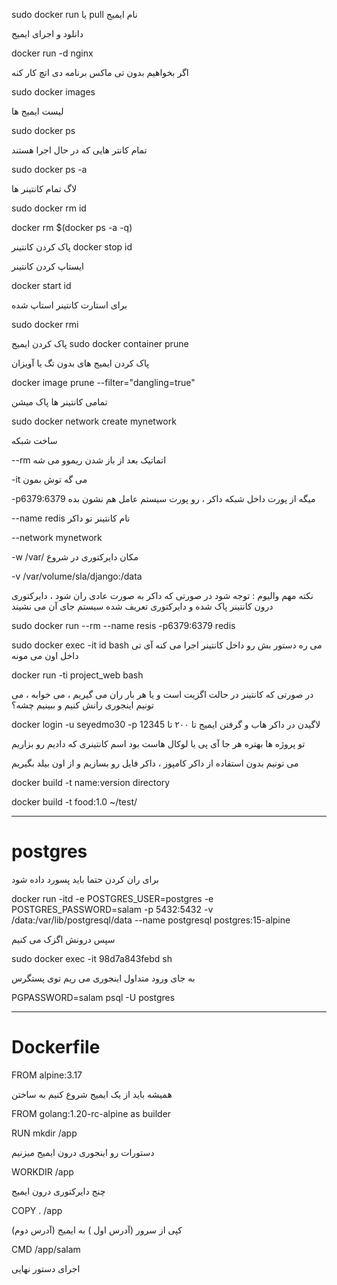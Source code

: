 sudo docker run یا pull نام ایمیج

دانلود و اجرای ایمیج 

docker run -d nginx

اگر بخواهیم بدون تی ماکس برنامه دی اتچ کار کنه 

sudo docker images

لیست ایمیج ها 

sudo docker ps

تمام کانتر هایی که در حال اجرا هستند 

sudo docker ps -a

لاگ تمام کانتینر ها 

sudo docker rm  id
  

docker rm $(docker ps -a -q)

  
  
پاک کردن کانتینر
docker stop id
  
ایستاپ کردن کانتینر 

docker start id
  
  
  
برای استارت کانتینر استاپ شده 

sudo docker rmi
  
  
پاک کردن ایمیج
sudo docker container prune

  
پاک کردن ایمیج های بدون تگ یا آویزان
  
docker image prune --filter="dangling=true"
  
  
تمامی کانتینر ها پاک میشن 

sudo docker network create mynetwork
  
ساخت شبکه 


  
  --rm اتماتیک بعد از باز شدن ریموو می شه

  
  -it می گه توش بمون 

  
  -p6379:6379 میگه از پورت داخل شبکه داکر ، رو پورت سیستم عامل هم نشون بده

  
  --name redis نام کانتینر تو داکر

  
  --network mynetwork

  
  -w /var/ مکان دایرکتوری در شروع
  
  
  -v /var/volume/sla/django:/data

نکته مهم والیوم : توجه شود در صورتی که داکر به صورت عادی ران شود ، دایرکتوری درون کانتینر پاک شده و دایرکتوری تعریف شده سیستم جای آن می نشیند 
  
  sudo docker run --rm  --name resis -p6379:6379 redis 


  sudo docker exec -it id bash
می ره دستور بش رو داخل کانتینر اجرا می کنه
آی تی داخل اون می مونه 


docker run -ti project_web bash

در صورتی که کانتینر در حالت اگزیت است و یا هر بار ران می گیریم ، می خوابه ، می تونیم اینجوری رانش کنیم و ببینیم چشه؟


  docker login -u seyedmo30 -p 12345
لاگیدن در داکر هاب و گرفتن ایمیج تا ۲۰۰ تا


تو پروژه ها بهتره هر جا آی پی یا لوکال هاست بود
اسم کانتینری که دادیم رو بزاریم

  
  
  
  
  می تونیم بدون استفاده از داکر کامپوز ، داکر فایل رو بسازیم و از اون بیلد بگیریم
  
  
  docker build -t name:version directory
  
  
  docker build -t food:1.0 ~/test/
  
  
------------------------------------------------------------------------------------------------------

# postgres

برای ران کردن حتما باید پسورد داده شود

docker run -itd -e POSTGRES_USER=postgres -e POSTGRES_PASSWORD=salam -p 5432:5432 -v /data:/var/lib/postgresql/data --name postgresql postgres:15-alpine

سپس درونش اگزک می کنیم

sudo docker exec -it 98d7a843febd sh

به جای ورود متداول اینجوری می ریم توی پستگرس

PGPASSWORD=salam psql -U postgres
  

--------------------------------------------------------------------------------------------------------

# Dockerfile


FROM alpine:3.17

همیشه باید از یک ایمیج شروع کنیم به ساختن

FROM golang:1.20-rc-alpine as builder



RUN mkdir /app

دستورات رو اینجوری درون ایمیج میزنیم


WORKDIR /app

چنج دایرکتوری درون ایمیج


COPY . /app

کپی از سرور (آدرس اول ) به ایمیج (آدرس دوم) 


CMD /app/salam

اجرای دستور نهایی 


